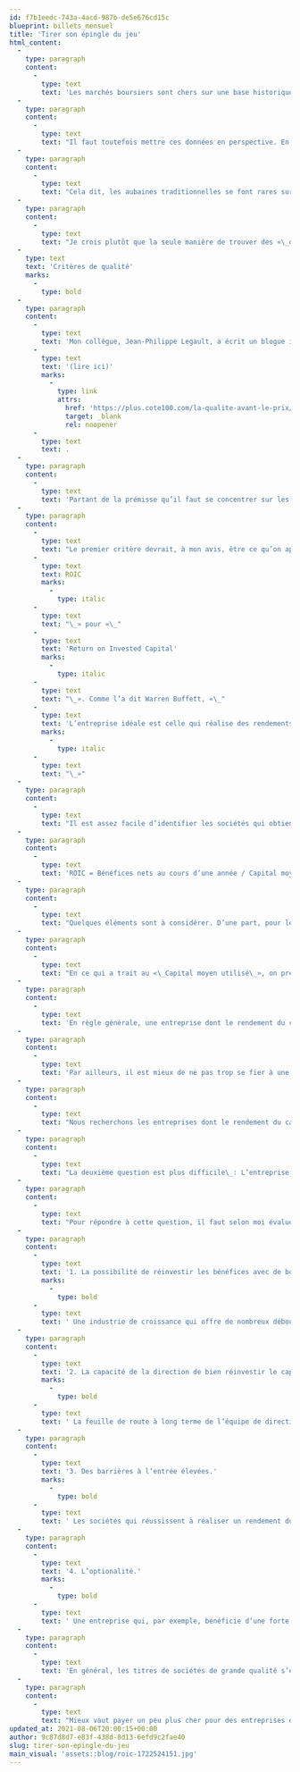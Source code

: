 ```yaml
---
id: f7b1eedc-743a-4acd-987b-de5e676cd15c
blueprint: billets_mensuel
title: 'Tirer son épingle du jeu'
html_content:
  -
    type: paragraph
    content:
      -
        type: text
        text: 'Les marchés boursiers sont chers sur une base historique. Selon Standard & Poors, l’indice S&P 500, que je considère comme étant le meilleur baromètre du marché boursier nord-américain, s’échange à 22,6 fois les bénéfices prévus en 2021 et à 20,5 fois ceux de 2022. La moyenne historique du ratio cours-bénéfices est environ de 15,0.'
  -
    type: paragraph
    content:
      -
        type: text
        text: "Il faut toutefois mettre ces données en perspective. En effet, les taux d’intérêt à long terme sont sensiblement plus bas que la moyenne historique. Dans le moment, une obligation 10 ans du gouvernement américain vous procurera un rendement à échéance de seulement 1,21\_%. Il est donc tout à fait normal que les évaluations du marché boursier ou de tout autre actif financier soit sensiblement plus élevées que dans le passé."
  -
    type: paragraph
    content:
      -
        type: text
        text: "Cela dit, les aubaines traditionnelles se font rares sur les marchés boursiers nord-américains. La plupart des rares titres qui se vendent à des ratios d’évaluation faibles (par exemple, 15,0 ou moins) sont à mon avis des «\_trappes de valeur\_» à prendre avec des pincettes. Ce sont justement les entreprises de qualité douteuse que les investisseurs doivent éviter."
  -
    type: paragraph
    content:
      -
        type: text
        text: "Je crois plutôt que la seule manière de trouver des «\_occasions\_» est de se concentrer sur les entreprises de plus grande qualité dont les titres s’échangent à des ratios d’évaluation raisonnables. Si l’on peut, par exemple, identifier une société d’une qualité sensiblement supérieure à la moyenne du marché et payer un ratio d’évaluation similaire à celui du marché, on aura probablement déniché une occasion attrayante à long terme."
  -
    type: text
    text: 'Critères de qualité'
    marks:
      -
        type: bold
  -
    type: paragraph
    content:
      -
        type: text
        text: 'Mon collègue, Jean-Philippe Legault, a écrit un blogue intéressant sur le sujet de la qualité des entreprises dont je vous recommande la lecture '
      -
        type: text
        text: '(lire ici)'
        marks:
          -
            type: link
            attrs:
              href: 'https://plus.cote100.com/la-qualite-avant-le-prix/'
              target: _blank
              rel: noopener
      -
        type: text
        text: .
  -
    type: paragraph
    content:
      -
        type: text
        text: 'Partant de la prémisse qu’il faut se concentrer sur les sociétés de qualité supérieure, quels devraient être les critères pour les dénicher?'
  -
    type: paragraph
    content:
      -
        type: text
        text: "Le premier critère devrait, à mon avis, être ce qu’on appelle le rendement du capital qu’obtient une entreprise à long terme. En anglais, on appelle ce ratio «\_"
      -
        type: text
        text: ROIC
        marks:
          -
            type: italic
      -
        type: text
        text: "\_» pour «\_"
      -
        type: text
        text: 'Return on Invested Capital'
        marks:
          -
            type: italic
      -
        type: text
        text: "\_». Comme l’a dit Warren Buffett, «\_"
      -
        type: text
        text: 'L’entreprise idéale est celle qui réalise des rendements très élevés de son capital et qui continue d’utiliser beaucoup de capital à ces taux de rendement élevés. Ce sont de telles sociétés qui deviennent des machines à intérêts composés.'
        marks:
          -
            type: italic
      -
        type: text
        text: "\_»"
  -
    type: paragraph
    content:
      -
        type: text
        text: "Il est assez facile d’identifier les sociétés qui obtiennent un rendement du capital élevé; il n’y a qu’à faire ce calcul relativement simple\_:"
  -
    type: paragraph
    content:
      -
        type: text
        text: 'ROIC = Bénéfices nets au cours d’une année / Capital moyen utilisé au cours de cette année'
  -
    type: paragraph
    content:
      -
        type: text
        text: "Quelques éléments sont à considérer. D’une part, pour le calcul des «\_Bénéfices nets\_», nous suggérons d’éliminer tout élément extraordinaire tel que, par exemple, un gain non récurrent provenant de la vente d’un actif immobilier ou une charge légale. Dans la plupart des cas, les bénéfices nets d’une société procureront un chiffre qui s’approche de ses bénéfices «\_économiques\_», mais il sera parfois utile de leur substituer les flux de trésorerie libres. En effet, certaines sociétés, surtout celles qui réalisent beaucoup d’acquisitions, affichent des charges d’amortissement particulièrement élevées qui viennent en quelque sorte masquer sa véritable rentabilité."
  -
    type: paragraph
    content:
      -
        type: text
        text: "En ce qui a trait au «\_Capital moyen utilisé\_», on prend simplement la moyenne du total des actifs pour l’année étudiée ((Actif total au début + Actif total à la fin) /2). Nous effectuerons toutefois un ajustement à ce calcul dans le cas d’entreprises qui possèdent une importante encaisse nette en excluant cette somme du capital."
  -
    type: paragraph
    content:
      -
        type: text
        text: 'En règle générale, une entreprise dont le rendement du capital est faible ou qui ne surpasse pas son coût moyen de capital suggère généralement un modèle d’affaires non soutenable ou peu attrayant à long terme.'
  -
    type: paragraph
    content:
      -
        type: text
        text: 'Par ailleurs, il est mieux de ne pas trop se fier à une seule année. Nous préférons les sociétés qui affichent un rendement du capital élevé depuis plusieurs années et, idéalement, un rendement croissant.'
  -
    type: paragraph
    content:
      -
        type: text
        text: "Nous recherchons les entreprises dont le rendement du capital est supérieur à 10\_% depuis plusieurs années. Idéalement, ce rendement excédera 15\_%, ce qui place une entreprise parmi les plus rentables et efficaces de toutes les entreprises."
  -
    type: paragraph
    content:
      -
        type: text
        text: "La deuxième question est plus difficile\_: L’entreprise qui a enregistré un rendement du capital supérieur depuis plusieurs années pourra-t-elle continuer de le faire pendant de nombreuses années en réinvestissant une grande partie de ses bénéfices?"
  -
    type: paragraph
    content:
      -
        type: text
        text: "Pour répondre à cette question, il faut selon moi évaluer plusieurs facettes du modèle d’affaires d’une entreprise et du secteur dans lequel elle évolue\_:"
  -
    type: paragraph
    content:
      -
        type: text
        text: '1. La possibilité de réinvestir les bénéfices avec de bons rendements.'
        marks:
          -
            type: bold
      -
        type: text
        text: ' Une industrie de croissance qui offre de nombreux débouchés de croissance et de développement est ainsi un critère attrayant. Les investissements consentis en R et D et l’efficacité de tels investissements prennent alors toute leur importance stratégique. Parfois, les occasions d’investissement viendront d’acquisitions, comme c’est le cas pour des sociétés telles que Couche-Tard ou CGI. Un marché très fragmenté qui offre de nombreuses occasions d’acquisitions prend alors de l’importance.'
  -
    type: paragraph
    content:
      -
        type: text
        text: '2. La capacité de la direction de bien réinvestir le capital excédentaire de la société.'
        marks:
          -
            type: bold
      -
        type: text
        text: ' La feuille de route à long terme de l’équipe de direction est un excellent indicateur de cette capacité. Nous privilégions les dirigeants qui possèdent beaucoup d’actions et dont la rémunération est en grande partie axée sur la performance financière de la société à long terme.'
  -
    type: paragraph
    content:
      -
        type: text
        text: '3. Des barrières à l’entrée élevées.'
        marks:
          -
            type: bold
      -
        type: text
        text: ' Les sociétés qui réussissent à réaliser un rendement du capital élevé attireront tôt ou tard la concurrence. C’est pour cette raison qu’il faut privilégier les sociétés dont le modèle d’affaires est protégé par des barrières à l’entrée élevées qui empêcheront ou décourageront les concurrents potentiels. Parmi ces barrières, mentionnons les économies d’échelle, l’étendue d’un réseau de distribution, une marque de commerce reconnue, la nécessité d’investir des sommes substantielles ou la réglementation.'
  -
    type: paragraph
    content:
      -
        type: text
        text: '4. L’optionalité.'
        marks:
          -
            type: bold
      -
        type: text
        text: ' Une entreprise qui, par exemple, bénéficie d’une forte santé financière, n’a pas de dette et détient beaucoup d’encaisse, a beaucoup plus d’options d’investissement que celle qui est lourdement endettée. La capacité de dégager des flux de trésorerie libres importants procure également plus d’options à une entreprise.'
  -
    type: paragraph
    content:
      -
        type: text
        text: 'En général, les titres de sociétés de grande qualité s’échangent à des ratios d’évaluation beaucoup plus élevés que le reste du marché boursier – c’est tout à fait normal. Toutefois, les marchés nous offrent parfois la possibilité d’acquérir de tels titres à des ratios d’évaluation raisonnables. Ces occasions peuvent résulter d’une correction générale des marchés boursiers ou d’une situation spécifique qui touche seulement une industrie ou une entreprise. C’est ce genre d’occasions que nous guettons de près.'
  -
    type: paragraph
    content:
      -
        type: text
        text: "Mieux vaut payer un peu plus cher pour des entreprises de qualité que se laisser tenter par des titres de qualité médiocre à prix d’«\_aubaine\_». C’est une erreur que nous avons commise à la fin des années 1990 et que nous ne comptons pas répéter."
updated_at: 2021-08-06T20:00:15+00:00
author: 9c87d8d7-e83f-438d-8d13-6efd9c2fae40
slug: tirer-son-epingle-du-jeu
main_visual: 'assets::blog/roic-1722524151.jpg'
---
```

